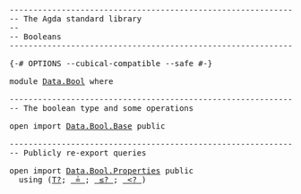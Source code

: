 <pre class="Agda"><a id="1" class="Comment">------------------------------------------------------------------------</a>
<a id="74" class="Comment">-- The Agda standard library</a>
<a id="103" class="Comment">--</a>
<a id="106" class="Comment">-- Booleans</a>
<a id="118" class="Comment">------------------------------------------------------------------------</a>

<a id="192" class="Symbol">{-#</a> <a id="196" class="Keyword">OPTIONS</a> <a id="204" class="Pragma">--cubical-compatible</a> <a id="225" class="Pragma">--safe</a> <a id="232" class="Symbol">#-}</a>

<a id="237" class="Keyword">module</a> <a id="244" href="Data.Bool.html" class="Module">Data.Bool</a> <a id="254" class="Keyword">where</a>

<a id="261" class="Comment">------------------------------------------------------------------------</a>
<a id="334" class="Comment">-- The boolean type and some operations</a>

<a id="375" class="Keyword">open</a> <a id="380" class="Keyword">import</a> <a id="387" href="Data.Bool.Base.html" class="Module">Data.Bool.Base</a> <a id="402" class="Keyword">public</a>

<a id="410" class="Comment">------------------------------------------------------------------------</a>
<a id="483" class="Comment">-- Publicly re-export queries</a>

<a id="514" class="Keyword">open</a> <a id="519" class="Keyword">import</a> <a id="526" href="Data.Bool.Properties.html" class="Module">Data.Bool.Properties</a> <a id="547" class="Keyword">public</a>
  <a id="556" class="Keyword">using</a> <a id="562" class="Symbol">(</a><a id="563" href="Relation.Nullary.Decidable.Core.html#2959" class="Function">T?</a><a id="565" class="Symbol">;</a> <a id="567" href="Data.Bool.Properties.html#1950" class="Function Operator">_≟_</a><a id="570" class="Symbol">;</a> <a id="572" href="Data.Bool.Properties.html#2786" class="Function Operator">_≤?_</a><a id="576" class="Symbol">;</a> <a id="578" href="Data.Bool.Properties.html#4583" class="Function Operator">_&lt;?_</a><a id="582" class="Symbol">)</a>
</pre>